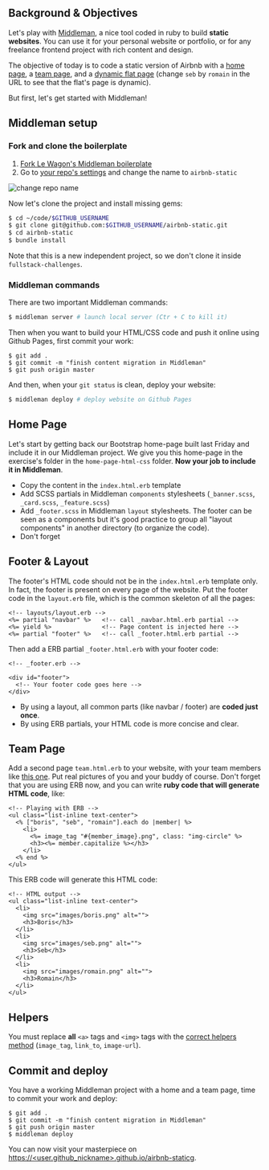 ## Background & Objectives

Let's play with [Middleman](https://middlemanapp.com/), a nice tool coded in ruby to build **static websites**. You can use it for your personal website or portfolio, or for any freelance frontend project with rich content and design.

The objective of today is to code a static version of Airbnb with a [home page](http://lewagon.github.io/middleman-airbnb/), a [team page](http://lewagon.github.io/middleman-airbnb/team.html), and a [dynamic flat page](http://lewagon.github.io/middleman-airbnb/flats/seb.html) (change `seb` by `romain` in the URL to see that the flat's page is dynamic).

But first, let's get started with Middleman!

## Middleman setup

### Fork and clone the boilerplate

<ol>
  <li>
    <a href="https://github.com/lewagon/frontend-advanced-boilerplate/fork" target="_blank">Fork Le Wagon's Middleman boilerplate</a>
  </li>
  <li>
    Go to <a href="https://github.com/&lt;user.github_nickname&gt;/frontend-advanced-boilerplate/settings" target="_blank">your repo's settings</a> and change the name to <code>airbnb-static</code>
  </li>
</ol>


![change repo name](https://raw.githubusercontent.com/lewagon/fullstack-images/master/frontend/settings-rename-repo.png)


Now let's clone the project and install missing gems:

```bash
$ cd ~/code/$GITHUB_USERNAME
$ git clone git@github.com:$GITHUB_USERNAME/airbnb-static.git
$ cd airbnb-static
$ bundle install
```

Note that this is a new independent project, so we don't clone it inside `fullstack-challenges`.


### Middleman commands

There are two important Middleman commands:

```bash
$ middleman server # launch local server (Ctr + C to kill it)
```

Then when you want to build your HTML/CSS code and push it online using Github Pages, first commit your work:

```
$ git add .
$ git commit -m "finish content migration in Middleman"
$ git push origin master
```

And then, when your `git status` is clean, deploy your website:

```bash
$ middleman deploy # deploy website on Github Pages
```


## Home Page

Let's start by getting back our Bootstrap home-page built last Friday and include it in our Middleman project. We give you this home-page in the exercise's folder in the `home-page-html-css` folder. **Now your job to include it in Middleman**.

- Copy the content in the `index.html.erb` template
- Add SCSS partials in Middleman `components` stylesheets (`_banner.scss`, `_card.scss`, `_feature.scss`)
- Add `_footer.scss` in Middleman `layout` stylesheets. The footer can be seen as a components but it's good practice to group all "layout components" in another directory (to organize the code).
- Don't forget

## Footer & Layout

The footer's HTML code should not be in the `index.html.erb` template only. In fact, the footer is present on every page of the website. Put the footer code in the `layout.erb` file, which is the common skeleton of all the pages:

```erb
<!-- layouts/layout.erb -->
<%= partial "navbar" %>   <!-- call _navbar.html.erb partial -->
<%= yield %>              <!-- Page content is injected here -->
<%= partial "footer" %>   <!-- call _footer.html.erb partial -->
```

Then add a ERB partial `_footer.html.erb` with your footer code:

```erb
<!-- _footer.erb -->

<div id="footer">
  <!-- Your footer code goes here -->
</div>
```

- By using a layout, all common parts (like navbar / footer) are **coded just once**.
- By using ERB partials, your HTML code is more concise and clear.


## Team Page

Add a second page `team.html.erb` to your website, with your team members like [this one](http://lewagon.github.io/middleman-airbnb/team.html). Put real pictures of you and your buddy of course. Don't forget that you are using ERB now, and you can write **ruby code that will generate HTML code**, like:


```erb
<!-- Playing with ERB -->
<ul class="list-inline text-center">
  <% ["boris", "seb", "romain"].each do |member| %>
    <li>
      <%= image_tag "#{member_image}.png", class: "img-circle" %>
      <h3><%= member.capitalize %></h3>
    </li>
  <% end %>
</ul>
```

This ERB code will generate this HTML code:
```erb
<!-- HTML output -->
<ul class="list-inline text-center">
  <li>
    <img src="images/boris.png" alt="">
    <h3>Boris</h3>
  </li>
  <li>
    <img src="images/seb.png" alt="">
    <h3>Seb</h3>
  </li>
  <li>
    <img src="images/romain.png" alt="">
    <h3>Romain</h3>
  </li>
</ul>
```


## Helpers

You must replace **all** `<a>` tags and `<img>` tags with the [correct helpers method](https://middlemanapp.com/basics/helper_methods/) (`image_tag`, `link_to`, `image-url`).


## Commit and deploy

You have a working Middleman project with a home and a team page, time to commit your work and deploy:

```
$ git add .
$ git commit -m "finish content migration in Middleman"
$ git push origin master
$ middleman deploy
```

You can now visit your masterpiece on <a href="https://&lt;user.github_nickname&gt;.github.io/airbnb-static" target="_blank">https://&lt;user.github_nickname&gt;.github.io/airbnb-staticg</a>.
